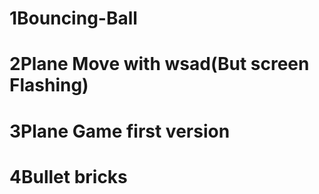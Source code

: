# 1Bouncing-Ball
# 2Plane Move with wsad(But screen Flashing)
# 3Plane Game first version
# 4Bullet bricks

